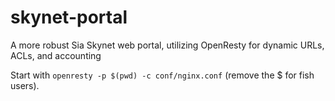 # skynet-portal
A more robust Sia Skynet web portal, utilizing OpenResty for dynamic URLs, ACLs, and accounting

Start with `openresty -p $(pwd) -c conf/nginx.conf` (remove the $ for fish users).